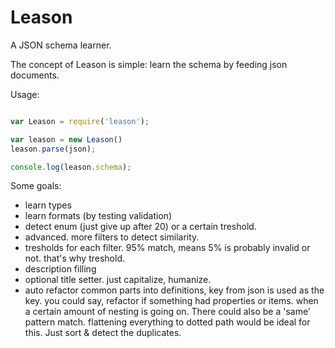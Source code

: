 Leason
======

A JSON schema learner.

The concept of Leason is simple: learn the schema by feeding json documents.

Usage:

```javascript

var Leason = require('leason');

var leason = new Leason()
leason.parse(json);

console.log(leason.schema);

```

Some goals:

- learn types
- learn formats (by testing validation)
- detect enum (just give up after 20) or a certain treshold.
- advanced. more filters to detect similarity.
- tresholds for each filter. 95% match, means 5% is probably invalid or not.
  that's why treshold.
- description filling
- optional title setter. just capitalize, humanize.
- auto refactor common parts into definitions, key from json is used as the key.
  you could say, refactor if something had properties or items. when a
  certain amount of nesting is going on. There could also be a 'same' pattern match.
  flattening everything to dotted path would be ideal for this. Just sort & detect
  the duplicates.

